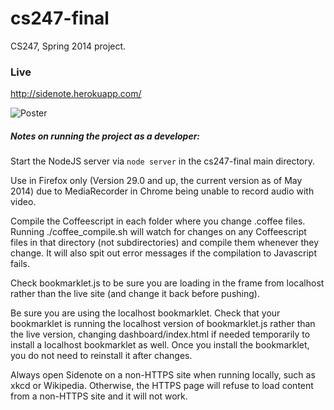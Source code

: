 cs247-final
===========

CS247, Spring 2014 project.

### Live

http://sidenote.herokuapp.com/


![Poster](http://i.imgur.com/HWV3nMe.png)


##### Notes on running the project as a developer:

Start the NodeJS server via `node server` in the cs247-final main directory.

Use in Firefox only (Version 29.0 and up, the current version as of May 2014) due to MediaRecorder in Chrome being unable to record audio with video.

Compile the Coffeescript in each folder where you change .coffee files. Running ./coffee_compile.sh will watch for changes on any Coffeescript files in that directory (not subdirectories) and compile them whenever they change. It will also spit out error messages if the compilation to Javascript fails.

Check bookmarklet.js to be sure you are loading in the frame from localhost rather than the live site (and change it back before pushing).

Be sure you are using the localhost bookmarklet. Check that your bookmarklet is running the localhost version of bookmarklet.js rather than the live version, changing dashboard/index.html if needed temporarily to install a localhost bookmarklet as well. Once you install the bookmarklet, you do not need to reinstall it after changes.

Always open Sidenote on a non-HTTPS site when running locally, such as xkcd or Wikipedia. Otherwise, the HTTPS page will refuse to load content from a non-HTTPS site and it will not work.
